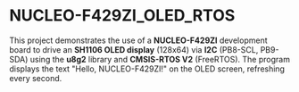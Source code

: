 # NUCLEO-F429ZI_OLED_RTOS
This project demonstrates the use of a **NUCLEO-F429ZI** development board to drive an **SH1106 OLED display** (128x64) via **I2C** (PB8-SCL, PB9-SDA) using the **u8g2** library and **CMSIS-RTOS V2** (FreeRTOS). The program displays the text "Hello, NUCLEO-F429ZI!" on the OLED screen, refreshing every second.
